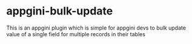 # appgini-bulk-update
This is an appgini plugin which is simple for appgini devs to bulk update value of a single field for multiple records in their tables

